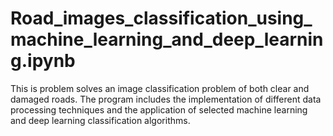 # Road_images_classification_using_machine_learning_and_deep_learning.ipynb
This is problem solves an image classification problem of both clear and damaged roads. The program includes the implementation of different data processing techniques and the application of selected machine learning and deep learning classification algorithms.
